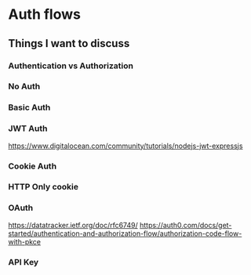 # Auth flows

## Things I want to discuss

### Authentication vs Authorization

### No Auth

### Basic Auth

### JWT Auth

https://www.digitalocean.com/community/tutorials/nodejs-jwt-expressjs

### Cookie Auth

### HTTP Only cookie

### OAuth

https://datatracker.ietf.org/doc/rfc6749/
https://auth0.com/docs/get-started/authentication-and-authorization-flow/authorization-code-flow-with-pkce

### API Key
